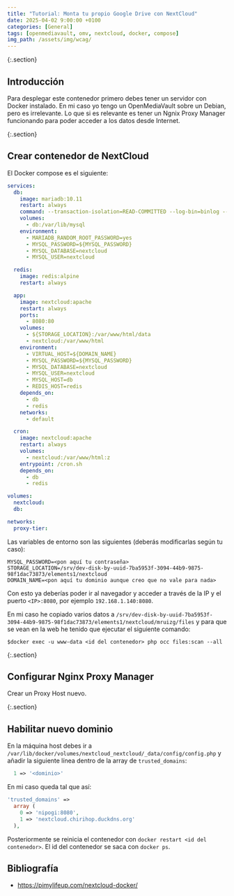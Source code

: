 ```yaml
---
title: "Tutorial: Monta tu propio Google Drive con NextCloud"
date: 2025-04-02 9:00:00 +0100
categories: [General]
tags: [openmediavault, omv, nextcloud, docker, compose]
img_path: /assets/img/wcag/
---
```


{:.section}
## Introducción

Para desplegar este contenedor primero debes tener un servidor con Docker instalado. En mi caso yo tengo un OpenMediaVault sobre un Debian, pero es irrelevante. Lo que si es relevante es tener un Ngnix Proxy Manager funcionando para poder acceder a los datos desde Internet.

{:.section}
## Crear contenedor de NextCloud

El Docker compose es el siguiente:

```yaml
services:
  db:
    image: mariadb:10.11
    restart: always
    command: --transaction-isolation=READ-COMMITTED --log-bin=binlog --binlog-format=ROW
    volumes:
      - db:/var/lib/mysql
    environment:
      - MARIADB_RANDOM_ROOT_PASSWORD=yes
      - MYSQL_PASSWORD=${MYSQL_PASSWORD}
      - MYSQL_DATABASE=nextcloud
      - MYSQL_USER=nextcloud

  redis:
    image: redis:alpine
    restart: always

  app:
    image: nextcloud:apache
    restart: always
    ports:
      - 8080:80
    volumes:
      - ${STORAGE_LOCATION}:/var/www/html/data
      - nextcloud:/var/www/html
    environment:
      - VIRTUAL_HOST=${DOMAIN_NAME}
      - MYSQL_PASSWORD=${MYSQL_PASSWORD}
      - MYSQL_DATABASE=nextcloud
      - MYSQL_USER=nextcloud
      - MYSQL_HOST=db
      - REDIS_HOST=redis
    depends_on:
      - db
      - redis
    networks:
      - default

  cron:
    image: nextcloud:apache
    restart: always
    volumes:
      - nextcloud:/var/www/html:z
    entrypoint: /cron.sh
    depends_on:
      - db
      - redis

volumes:
  nextcloud:
  db:

networks:
  proxy-tier:
```

Las variables de entorno son las siguientes (deberás modificarlas según tu caso):

```plaintext
MYSQL_PASSWORD=<pon aquí tu contraseña>
STORAGE_LOCATION=/srv/dev-disk-by-uuid-7ba5953f-3094-44b9-9875-98f1dac73873/elements1/nextcloud
DOMAIN_NAME=<pon aquí tu dominio aunque creo que no vale para nada>
```

Con esto ya deberías poder ir al navegador y acceder a través de la IP y el puerto `<IP>:8080`, por ejemplo `192.168.1.140:8080`.

En mi caso he copiado varios datos a `/srv/dev-disk-by-uuid-7ba5953f-3094-44b9-9875-98f1dac73873/elements1/nextcloud/mruizg/files` y para que se vean en la web he tenido que ejecutar el siguiente comando:

```console
$docker exec -u www-data <id del contenedor> php occ files:scan --all
```

{:.section}
## Configurar Nginx Proxy Manager

Crear un Proxy Host nuevo.

{:.section}
## Habilitar nuevo dominio

En la máquina host debes ir a `/var/lib/docker/volumes/nextcloud_nextcloud/_data/config/config.php` y añadir la siguiente línea dentro de la array de `trusted_domains`:

```php
  1 => '<dominio>'
```

En mi caso queda tal que así:

```php
'trusted_domains' =>
  array (
    0 => 'nipogi:8080',
    1 => 'nextcloud.chirihop.duckdns.org'
  ),
```

Posteriormente se reinicia el contenedor con `docker restart <id del contenedor>`. El id del contenedor se saca con `docker ps`.

## Bibliografía

- <https://pimylifeup.com/nextcloud-docker/>
